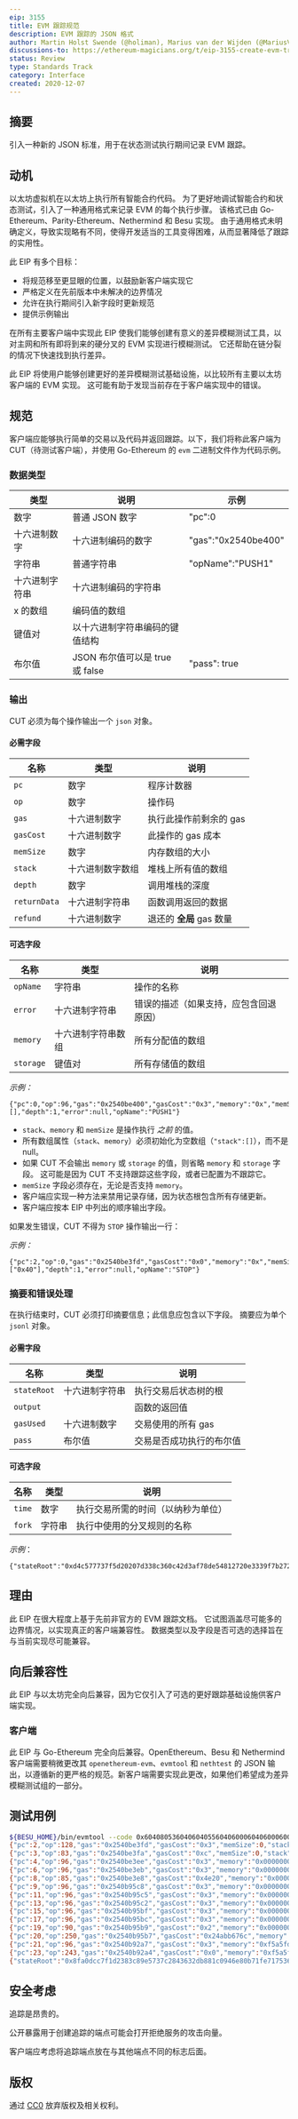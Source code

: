 ```yaml
---
eip: 3155
title: EVM 跟踪规范
description: EVM 跟踪的 JSON 格式
author: Martin Holst Swende (@holiman), Marius van der Wijden (@MariusVanDerWijden)
discussions-to: https://ethereum-magicians.org/t/eip-3155-create-evm-trace-specification/5007
status: Review
type: Standards Track
category: Interface
created: 2020-12-07
---
```


## 摘要

引入一种新的 JSON 标准，用于在状态测试执行期间记录 EVM 跟踪。

## 动机

以太坊虚拟机在以太坊上执行所有智能合约代码。
为了更好地调试智能合约和状态测试，引入了一种通用格式来记录 EVM 的每个执行步骤。
该格式已由 Go-Ethereum、Parity-Ethereum、Nethermind 和 Besu 实现。
由于通用格式未明确定义，导致实现略有不同，使得开发适当的工具变得困难，从而显著降低了跟踪的实用性。

此 EIP 有多个目标：

- 将规范移至更显眼的位置，以鼓励新客户端实现它
- 严格定义在先前版本中未解决的边界情况
- 允许在执行期间引入新字段时更新规范
- 提供示例输出

在所有主要客户端中实现此 EIP 使我们能够创建有意义的差异模糊测试工具，以对主网和所有即将到来的硬分叉的 EVM 实现进行模糊测试。
它还帮助在链分裂的情况下快速找到执行差异。

此 EIP 将使用户能够创建更好的差异模糊测试基础设施，以比较所有主要以太坊客户端的 EVM 实现。
这可能有助于发现当前存在于客户端实现中的错误。

## 规范

客户端应能够执行简单的交易以及代码并返回跟踪。以下，我们将称此客户端为 CUT（待测试客户端），并使用 Go-Ethereum 的
`evm` 二进制文件作为代码示例。

### 数据类型

| 类型       | 说明                                                        | 示例                 |
|------------|-------------------------------------------------------------|---------------------|
| 数字      | 普通 JSON 数字                                              | "pc":0              |
| 十六进制数字 | 十六进制编码的数字                                        | "gas":"0x2540be400" |
| 字符串    | 普通字符串                                                  | "opName":"PUSH1"    |
| 十六进制字符串 | 十六进制编码的字符串                                    |                     |
| x 的数组  | 编码值的数组                                                |                     |
| 键值对    | 以十六进制字符串编码的键值结构                            |                     |
| 布尔值    | JSON 布尔值可以是 true 或 false                            | "pass": true        |

### 输出

CUT 必须为每个操作输出一个 `json` 对象。

#### 必需字段

| 名称         | 类型                 | 说明                                      |
|--------------|----------------------|-------------------------------------------|
| `pc`         | 数字                 | 程序计数器                                |
| `op`         | 数字                 | 操作码                                    |
| `gas`        | 十六进制数字         | 执行此操作前剩余的 gas                    |
| `gasCost`    | 十六进制数字         | 此操作的 gas 成本                         |
| `memSize`    | 数字                 | 内存数组的大小                            |
| `stack`      | 十六进制数字数组     | 堆栈上所有值的数组                        |
| `depth`      | 数字                 | 调用堆栈的深度                            |
| `returnData` | 十六进制字符串       | 函数调用返回的数据                        |
| `refund`     | 十六进制数字         | 退还的 **全局** gas 数量                  |

#### 可选字段

| 名称          | 类型                 | 说明                                                         |
|---------------|----------------------|--------------------------------------------------------------|
| `opName`      | 字符串               | 操作的名称                                                   |
| `error`       | 十六进制字符串       | 错误的描述（如果支持，应包含回退原因）                       |
| `memory`      | 十六进制字符串数组   | 所有分配值的数组                                           |
| `storage`     | 键值对               | 所有存储值的数组                                           |

*示例：*

```
{"pc":0,"op":96,"gas":"0x2540be400","gasCost":"0x3","memory":"0x","memSize":0,"stack":[],"depth":1,"error":null,"opName":"PUSH1"}
```

- `stack`、`memory` 和 `memSize` 是操作执行 *之前* 的值。
- 所有数组属性（`stack`、`memory`）必须初始化为空数组（`"stack":[]`），而不是 null。
- 如果 CUT 不会输出 `memory` 或 `storage` 的值，则省略 `memory` 和 `storage` 字段。
  这可能是因为 CUT 不支持跟踪这些字段，或者已配置为不跟踪它。
- `memSize` 字段必须存在，无论是否支持 `memory`。
- 客户端应实现一种方法来禁用记录存储，因为状态根包含所有存储更新。
- 客户端应按本 EIP 中列出的顺序输出字段。

如果发生错误，CUT 不得为 `STOP` 操作输出一行：

*示例：*

```
{"pc":2,"op":0,"gas":"0x2540be3fd","gasCost":"0x0","memory":"0x","memSize":0,"stack":["0x40"],"depth":1,"error":null,"opName":"STOP"}
```

### 摘要和错误处理

在执行结束时，CUT 必须打印摘要信息；此信息应包含以下字段。
摘要应为单个 `jsonl` 对象。

#### 必需字段

| 名称        | 类型       | 说明                                            |
|-------------|------------|--------------------------------------------------|
| `stateRoot` | 十六进制字符串 | 执行交易后状态树的根                          |
| `output`    |            | 函数的返回值                                    |
| `gasUsed`   | 十六进制数字 | 交易使用的所有 gas                              |
| `pass`      | 布尔值    | 交易是否成功执行的布尔值                        |

#### 可选字段

| 名称   | 类型   | 说明                                           |
|--------|--------|-------------------------------------------------|
| `time` | 数字   | 执行交易所需的时间（以纳秒为单位）            |
| `fork` | 字符串 | 执行中使用的分叉规则的名称                    |

*示例*：

```
{"stateRoot":"0xd4c577737f5d20207d338c360c42d3af78de54812720e3339f7b27293ef195b7","output":"","gasUsed":"0x3","pass":"true","time":141485}
```

## 理由

此 EIP 在很大程度上基于先前非官方的 EVM 跟踪文档。
它试图涵盖尽可能多的边界情况，以实现真正的客户端兼容性。
数据类型以及字段是否可选的选择旨在与当前实现尽可能兼容。

## 向后兼容性

此 EIP 与以太坊完全向后兼容，因为它仅引入了可选的更好跟踪基础设施供客户端实现。

### 客户端

此 EIP 与 Go-Ethereum 完全向后兼容。OpenEthereum、Besu 和 Nethermind 客户端需要稍微更改其 `openethereum-evm`、`evmtool` 和
`nethtest` 的 JSON 输出，以遵循新的更严格的规范。新客户端需要实现此更改，如果他们希望成为差异模糊测试组的一部分。
## 测试用例

```bash
${BESU_HOME}/bin/evmtool --code 0x604080536040604055604060006040600060025afa6040f3 {"pc":0,"op":96,"gas":"0x2540be400","gasCost":"0x3","memSize":0,"stack":[],"depth":1,"refund":0,"opName":"PUSH1"}
{"pc":2,"op":128,"gas":"0x2540be3fd","gasCost":"0x3","memSize":0,"stack":["0x40"],"depth":1,"refund":0,"opName":"DUP1"}
{"pc":3,"op":83,"gas":"0x2540be3fa","gasCost":"0xc","memSize":0,"stack":["0x40","0x40"],"depth":1,"refund":0,"opName":"MSTORE8"}
{"pc":4,"op":96,"gas":"0x2540be3ee","gasCost":"0x3","memory":"0x000000000000000000000000000000000000000000000000000000000000000000000000000000000000000000000000000000000000000000000000000000004000000000000000000000000000000000000000000000000000000000000000","memSize":96,"stack":[],"depth":1,"refund":0,"opName":"PUSH1"}
{"pc":6,"op":96,"gas":"0x2540be3eb","gasCost":"0x3","memory":"0x000000000000000000000000000000000000000000000000000000000000000000000000000000000000000000000000000000000000000000000000000000004000000000000000000000000000000000000000000000000000000000000000","memSize":96,"stack":["0x40"],"depth":1,"refund":0,"opName":"PUSH1"}
{"pc":8,"op":85,"gas":"0x2540be3e8","gasCost":"0x4e20","memory":"0x000000000000000000000000000000000000000000000000000000000000000000000000000000000000000000000000000000000000000000000000000000004000000000000000000000000000000000000000000000000000000000000000","memSize":96,"stack":["0x40","0x40"],"depth":1,"refund":0,"opName":"SSTORE"}
{"pc":9,"op":96,"gas":"0x2540b95c8","gasCost":"0x3","memory":"0x000000000000000000000000000000000000000000000000000000000000000000000000000000000000000000000000000000000000000000000000000000004000000000000000000000000000000000000000000000000000000000000000","memSize":96,"stack":[],"depth":1,"refund":0,"opName":"PUSH1"}
{"pc":11,"op":96,"gas":"0x2540b95c5","gasCost":"0x3","memory":"0x000000000000000000000000000000000000000000000000000000000000000000000000000000000000000000000000000000000000000000000000000000004000000000000000000000000000000000000000000000000000000000000000","memSize":96,"stack":["0x40"],"depth":1,"refund":0,"opName":"PUSH1"}
{"pc":13,"op":96,"gas":"0x2540b95c2","gasCost":"0x3","memory":"0x000000000000000000000000000000000000000000000000000000000000000000000000000000000000000000000000000000000000000000000000000000004000000000000000000000000000000000000000000000000000000000000000","memSize":96,"stack":["0x40","0x0"],"depth":1,"refund":0,"opName":"PUSH1"}
{"pc":15,"op":96,"gas":"0x2540b95bf","gasCost":"0x3","memory":"0x000000000000000000000000000000000000000000000000000000000000000000000000000000000000000000000000000000000000000000000000000000004000000000000000000000000000000000000000000000000000000000000000","memSize":96,"stack":["0x40","0x0","0x40"],"depth":1,"refund":0,"opName":"PUSH1"}
{"pc":17,"op":96,"gas":"0x2540b95bc","gasCost":"0x3","memory":"0x000000000000000000000000000000000000000000000000000000000000000000000000000000000000000000000000000000000000000000000000000000004000000000000000000000000000000000000000000000000000000000000000","memSize":96,"stack":["0x40","0x0","0x40","0x0"],"depth":1,"refund":0,"opName":"PUSH1"}
{"pc":19,"op":90,"gas":"0x2540b95b9","gasCost":"0x2","memory":"0x000000000000000000000000000000000000000000000000000000000000000000000000000000000000000000000000000000000000000000000000000000004000000000000000000000000000000000000000000000000000000000000000","memSize":96,"stack":["0x40","0x0","0x40","0x0","0x2"],"depth":1,"refund":0,"opName":"GAS"}
{"pc":20,"op":250,"gas":"0x2540b95b7","gasCost":"0x24abb676c","memory":"0x000000000000000000000000000000000000000000000000000000000000000000000000000000000000000000000000000000000000000000000000000000004000000000000000000000000000000000000000000000000000000000000000","memSize":96,"stack":["0x40","0x0","0x40","0x0","0x2","0x2540b95b7"],"depth":1,"refund":0,"opName":"STATICCALL"}
{"pc":21,"op":96,"gas":"0x2540b92a7","gasCost":"0x3","memory":"0xf5a5fd42d16a20302798ef6ed309979b43003d2320d9f0e8ea9831a92759fb4b00000000000000000000000000000000000000000000000000000000000000004000000000000000000000000000000000000000000000000000000000000000","memSize":96,"stack":["0x1"],"returnData":"0xf5a5fd42d16a20302798ef6ed309979b43003d2320d9f0e8ea9831a92759fb4b","depth":1,"refund":0,"opName":"PUSH1"}
{"pc":23,"op":243,"gas":"0x2540b92a4","gasCost":"0x0","memory":"0xf5a5fd42d16a20302798ef6ed309979b43003d2320d9f0e8ea9831a92759fb4b00000000000000000000000000000000000000000000000000000000000000004000000000000000000000000000000000000000000000000000000000000000","memSize":96,"stack":["0x1","0x40"],"returnData":"0xf5a5fd42d16a20302798ef6ed309979b43003d2320d9f0e8ea9831a92759fb4b","depth":1,"refund":0,"opName":"RETURN"}
{"stateRoot":"0x8fa0dcc7f1d2383c89e5737c2843632db881c0946e80b71fe7175365e6538797","output":"0x40","gasUsed":"0x515c","pass":true,"fork":"Istanbul"}
```

## 安全考虑

追踪是昂贵的。

公开暴露用于创建追踪的端点可能会打开拒绝服务的攻击向量。

客户端应考虑将追踪端点放在与其他端点不同的标志后面。

## 版权

通过 [CC0](../LICENSE.md) 放弃版权及相关权利。
